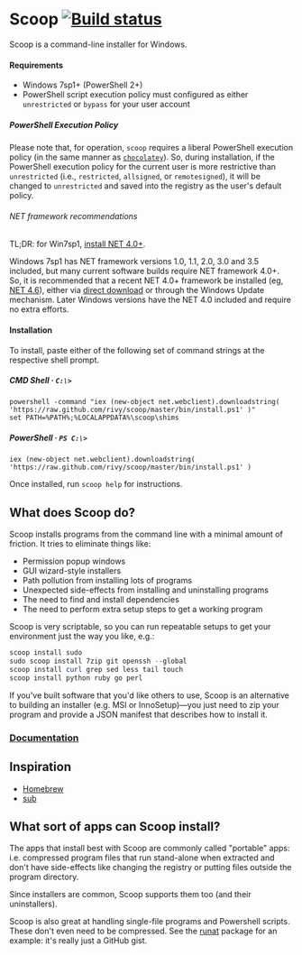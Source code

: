 Scoop [![Build status](https://ci.appveyor.com/api/projects/status/jgckhkhe5rdd6586/branch/master?svg=true)](https://ci.appveyor.com/project/rivy/scoop/branch/master)
=====

Scoop is a command-line installer for Windows.

#### Requirements

* Windows 7sp1+ (PowerShell 2+)
* PowerShell script execution policy must configured as either `unrestricted` or `bypass` for your user account

##### PowerShell Execution Policy

Please note that, for operation, `scoop` requires a liberal PowerShell execution policy (in the same manner as [`chocolatey`](https://chocolatey.org)). So, during installation, if the PowerShell execution policy for the current user is more restrictive than `unrestricted` (i.e., `restricted`, `allsigned`, or `remotesigned`), it will be changed to `unrestricted` and saved into the registry as the user's default policy.

###### NET framework recommendations

TL;DR: for Win7sp1, [install NET 4.0+](https://www.microsoft.com/en-us/download/details.aspx?id=48137).

Windows 7sp1 has NET framework versions 1.0, 1.1, 2.0, 3.0 and 3.5 included, but many current software builds require NET framework 4.0+. So, it is recommended that a recent NET 4.0+ framework be installed (eg, [NET 4.6](https://www.microsoft.com/en-us/download/details.aspx?id=48137)), either via [direct download](https://www.microsoft.com/en-us/download/details.aspx?id=48137) or through the Windows Update mechanism. Later Windows versions have the NET 4.0 included and require no extra efforts.

#### Installation

To install, paste either of the following set of command strings at the respective shell prompt.

##### CMD Shell &middot; `C:\>`

    powershell -command "iex (new-object net.webclient).downloadstring( 'https://raw.github.com/rivy/scoop/master/bin/install.ps1' )"
    set PATH=%PATH%;%LOCALAPPDATA%\scoop\shims

##### PowerShell &middot; `PS C:\>`

    iex (new-object net.webclient).downloadstring( 'https://raw.github.com/rivy/scoop/master/bin/install.ps1' )

Once installed, run `scoop help` for instructions.

What does Scoop do?
-------------------

Scoop installs programs from the command line with a minimal amount of friction. It tries to eliminate things like:
* Permission popup windows
* GUI wizard-style installers
* Path pollution from installing lots of programs
* Unexpected side-effects from installing and uninstalling programs
* The need to find and install dependencies
* The need to perform extra setup steps to get a working program

Scoop is very scriptable, so you can run repeatable setups to get your environment just the way you like, e.g.:

```powershell
scoop install sudo
sudo scoop install 7zip git openssh --global
scoop install curl grep sed less tail touch
scoop install python ruby go perl
```

If you've built software that you'd like others to use, Scoop is an alternative to building an installer (e.g. MSI or InnoSetup)—you just need to zip your program and provide a JSON manifest that describes how to install it.

### [Documentation](https://github.com/lukesampson/scoop/wiki)

Inspiration
-----------

* [Homebrew](http://mxcl.github.io/homebrew/)
* [sub](https://github.com/37signals/sub#readme)

What sort of apps can Scoop install?
------------------------------------

The apps that install best with Scoop are commonly called "portable" apps: i.e. compressed program files that run stand-alone when extracted and don't have side-effects like changing the registry or putting files outside the program directory.

Since installers are common, Scoop supports them too (and their uninstallers).

Scoop is also great at handling single-file programs and Powershell scripts. These don't even need to be compressed. See the [runat](https://github.com/lukesampson/scoop/blob/master/bucket/runat.json) package for an example: it's really just a GitHub gist.
